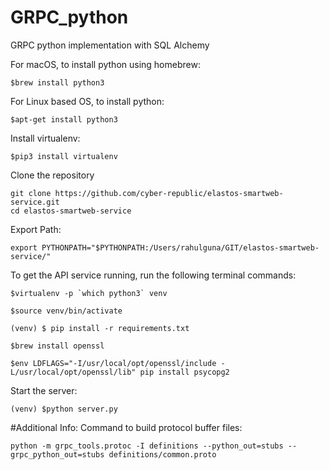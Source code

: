 # GRPC_python
GRPC python implementation with SQL Alchemy

For macOS, to install python using homebrew:
```
$brew install python3
```

For Linux based OS, to install python:
```
$apt-get install python3
```

Install virtualenv:
```
$pip3 install virtualenv
```

Clone the repository
```
git clone https://github.com/cyber-republic/elastos-smartweb-service.git
cd elastos-smartweb-service
```

Export Path:
```
export PYTHONPATH="$PYTHONPATH:/Users/rahulguna/GIT/elastos-smartweb-service/"
```

To get the API service running, run the following terminal commands:
```
$virtualenv -p `which python3` venv
```
```
$source venv/bin/activate
```
```
(venv) $ pip install -r requirements.txt
```
```
$brew install openssl
```
```
$env LDFLAGS="-I/usr/local/opt/openssl/include -L/usr/local/opt/openssl/lib" pip install psycopg2
```

Start the server:
```
(venv) $python server.py
```

#Additional Info:
Command to build protocol buffer files:
```
python -m grpc_tools.protoc -I definitions --python_out=stubs --grpc_python_out=stubs definitions/common.proto
```

